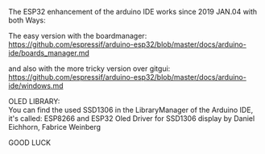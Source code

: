 The ESP32 enhancement of the arduino IDE works since 2019 JAN.04 with both Ways:

The easy version with the boardmanager:                                                            
 https://github.com/espressif/arduino-esp32/blob/master/docs/arduino-ide/boards_manager.md


and also with the more tricky version over gitgui:                                                             
 https://github.com/espressif/arduino-esp32/blob/master/docs/arduino-ide/windows.md




OLED LIBRARY:                                                                  
You can find the used SSD1306 in the LibraryManager of the Arduino IDE, it's called:
ESP8266 and ESP32 Oled Driver for SSD1306 display by Daniel Eichhorn, Fabrice Weinberg


GOOD LUCK
